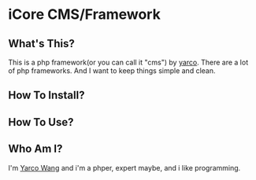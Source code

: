iCore CMS/Framework
===================

What's This?
------------
This is a php framework(or you can call it "cms") by [yarco][me].
There are a lot of php frameworks. And I want to keep things simple and clean.

How To Install?
---------------

How To Use?
-----------

Who Am I?
---------
I'm [Yarco Wang][me] and i'm a phper, expert maybe, and i like programming.

[home]:http://github.com/yarcowang/
[me]:http://yco.bbish.net

